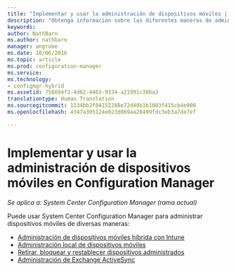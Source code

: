 ```yaml
---
title: "Implementar y usar la administración de dispositivos móviles | System Center Configuration Manager"
description: "Obtenga información sobre las diferentes maneras de administrar dispositivos móviles mediante System Center Configuration Manager."
keywords: 
author: NathBarn
ms.author: nathbarn
manager: angrobe
ms.date: 10/06/2016
ms.topic: article
ms.prod: configuration-manager
ms.service: 
ms.technology:
- configmgr-hybrid
ms.assetid: 756694f3-4d62-4463-9334-a21991c30ba3
translationtype: Human Translation
ms.sourcegitcommit: 1134bb2f04152288e72d40b1b1083f415cb4e900
ms.openlocfilehash: 4347a305124e023d069aa28499fdc3eb3a7de7ef

---
```


# <a name="deploy-and-use-mobile-device-management-in-configuration-manager"></a>Implementar y usar la administración de dispositivos móviles en Configuration Manager

*Se aplica a: System Center Configuration Manager (rama actual)*


Puede usar System Center Configuration Manager para administrar dispositivos móviles de diversas maneras:
- [Administración de dispositivos móviles híbrida con Intune](setup-hybrid-mdm.md)
- [Administración local de dispositivos móviles](enroll-devices-on-premises-mdm.md)
- [Retirar, bloquear y restablecer dispositivos administrados](wipe-lock-reset-devices.md)
- [Administración de Exchange ActiveSync](manage-mobile-devices-with-exchange-activesync.md)



<!--HONumber=Nov16_HO1-->


